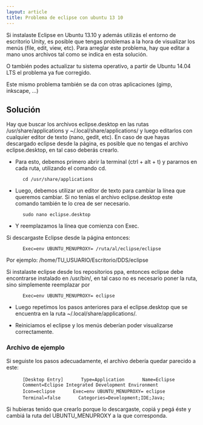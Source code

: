 ```yaml
---
layout: article
title: Problema de eclipse con ubuntu 13 10
---
```

Si instalaste Eclipse en Ubuntu 13.10 y además utilizás el entorno de escritorio Unity, es posible que tengas problemas a la hora de visualizar los menús (file, edit, view, etc). Para arreglar este problema, hay que editar a mano unos archivos tal como se indica en esta solución.

O también podes actualizar tu sistema operativo, a partir de Ubuntu 14.04 LTS el problema ya fue corregido.

Este mismo problema también se da con otras aplicaciones (gimp, inkscape, ...)

Solución
--------

Hay que buscar los archivos eclipse.desktop en las rutas /usr/share/applications y ~/.local/share/applications/ y luego editarlos con cualquier editor de texto (nano, gedit, etc). En caso de que hayas descargado eclipse desde la página, es posible que no tengas el archivo eclipse.desktop, en tal caso deberás crearlo.

-   Para esto, debemos primero abrir la terminal (ctrl + alt + t) y pararnos en cada ruta, utilizando el comando cd.

`      cd /usr/share/applications`

-   Luego, debemos utilizar un editor de texto para cambiar la línea que queremos cambiar. Si no tenías el archivo eclipse.desktop este comando también te lo crea de ser necesario.

`      sudo nano eclipse.desktop`

-   Y reemplazamos la línea que comienza con Exec.

Si descargaste Eclipse desde la página entonces:

`      Exec=env UBUNTU_MENUPROXY= /ruta/al/eclipse/eclipse`

Por ejemplo: /home/TU\_USUARIO/Escritorio/DDS/eclipse

Si instalaste eclipse desde los repositorios ppa, entonces eclipse debe encontrarse instalado en /usr/bin/, en tal caso no es necesario poner la ruta, sino simplemente reemplazar por

`      Exec=env UBUNTU_MENUPROXY= eclipse`

-   Luego repetimos los pasos anteriores para el eclipse.desktop que se encuentra en la ruta ~/.local/share/applications/.

<!-- -->

-   Reiniciamos el eclipse y los menús deberían poder visualizarse correctamente.

### Archivo de ejemplo

Si seguiste los pasos adecuadamente, el archivo debería quedar parecido a este:

`      [Desktop Entry]`
`      Type=Application`
`      Name=Eclipse`
`      Comment=Eclipse Integrated Development Environment`
`      Icon=eclipse`
`      Exec=env UBUNTU_MENUPROXY= eclipse`
`      Terminal=false`
`      Categories=Development;IDE;Java;`

Si hubieras tenido que crearlo porque lo descargaste, copiá y pegá éste y cambiá la ruta del UBUNTU\_MENUPROXY a la que corresponda.
